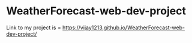 # WeatherForecast-web-dev-project 
Link to my project is = https://vijay1213.github.io/WeatherForecast-web-dev-project/
